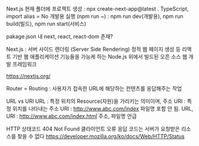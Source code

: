Next.js 현재 폴더에 프로젝트 생성 : npx create-next-app@latest . 
TypeScript, import alias = No
개발용 실행 (npm run ~) : npm run dev(개발용), npm run build(빌드), npm run start(서비스)

pakage.json 내 next, react, react-dom 존재?

Next.js : 서버 사이드 렌더링 (Server Side Rendering)
          정적 웹 페이지 생성 등 리액트 기반 웹 애플리케이션 기능들을 가능케 하는 Node.js 위에서 빌드된 오픈 소스 웹 개발 프레임워크

https://nextjs.org/

Router = Routing : 사용자가 접속한 URL에 해당하는 컨텐츠를 응답해주는 작업

URL vs URI
URL : 특정 위치의 Resource(자원)을 가리키는 의미이며, 주소
URI : 특정 위치를 나타내는 주소
URI : http://www.abc.com/index 파일명 포함 안 됨.
URL, URI : http://www.abc.com/index.html 주소, 파일명 언급


HTTP 상태코드
404 Not Found 클라이언트 오류 응답 코드는 서버가 요청받은 리소스를 찾을 수 없다
https://developer.mozilla.org/ko/docs/Web/HTTP/Status